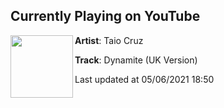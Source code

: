 ## Currently Playing on YouTube

[<img align="left" width="100" src="https://yt3.ggpht.com/ytc/AAUvwng-bN-5FL5yIVZqxFW202zHTChd1Re2Nx-u1P7ilg=s48-c-k-c0x00ffffff-no-rj-mo">](https://www.youtube.com/channel/UC3tg0XIy-VL4z1rVJOtllFA)

**Artist**: Taio Cruz 

**Track**: Dynamite (UK Version)

Last updated at 05/06/2021 18:50
